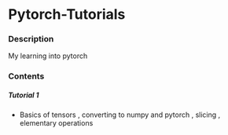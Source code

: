 # Pytorch-Tutorials

### Description 
 My learning into pytorch 

### Contents 

##### Tutorial 1 
- Basics of tensors , converting to numpy and pytorch , slicing , elementary operations 
